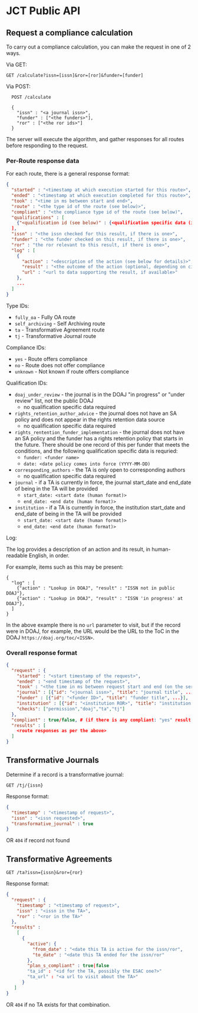 # JCT Public API

## Request a compliance calculation

To carry out a compliance calculation, you can make the request in one of 2 ways.

Via GET:

```
GET /calculate?issn=[issn]&ror=[ror]&funder=[funder]
```

Via POST:

```
  POST /calculate

  {
    "issn" : "<a journal issn>",
    "funder" : ["<the funders>"],
    "ror" : ["<the ror ids>"]
  }
```

The server will execute the algorithm, and gather responses for all routes 
before responding to the request.

### Per-Route response data

For each route, there is a general response format:

```json
{
  "started" : "<timestamp at which execution started for this route>",
  "ended" : "<timestamp at which execution completed for this route>",
  "took" : "<time in ms between start and end>",
  "route" : "<the type id of the route (see below)>",
  "compliant" : "<the compliance type id of the route (see below)",
  "qualifications" : [
    {"<qualification id (see below)" : {<qualification specific data (if needed)>}
  ],
  "issn" : "<the issn checked for this result, if there is one>",
  "funder" : "<the funder checked on this result, if there is one>",
  "ror" : "the ror relevant to this result, if there is one>",
  "log" : [
    {
      "action" : "<description of the action (see below for details)>",
      "result" : "<the outcome of the action (optional, depending on circumstance)>",
      "url" : "<url to data supporting the result, if available>"
    },
    ...
  ]
}
```

Type IDs:

* `fully_oa` - Fully OA route
* `self_archiving` - Self Archiving route
* `ta` - Transformative Agreement route
* `tj` - Transformative Journal route

Compliance IDs:

* `yes` - Route offers compliance
* `no` - Route does not offer compliance
* `unknown` - Not known if route offers compliance

Qualification IDs:

* `doaj_under_review` - the journal is in the DOAJ "in progress" or "under review" list, not the public DOAJ
  * no qualification specific data required
* `rights_retention_author_advice` - the journal does not have an SA policy and does not appear in the rights retention data source
  * no qualification specific data required
* `rights_rentention_funder_implementation` - the journal does not have an SA policy and the funder has a rights retention policy that starts in the future.  There should be one record of this per funder that meets the conditions, and the following qualification specific data is requried:
  * `funder: <funder name>`
  * `date: <date policy comes into force (YYYY-MM-DD)`
* `corresponding_authors` - the TA is only open to corresponding authors
  * no qualification specific data required
* `journal` - if a TA is currently in force, the journal start_date and end_date of being in the TA will be provided
  * `start_date: <start date (human format)>`
  * `end_date: <end date (human format)>`
* `institution` - if a TA is currently in force, the institution start_date and end_date of being in the TA will be provided
  * `start_date: <start date (human format)>`
  * `end_date: <end date (human format)>`
  
Log:

The log provides a description of an action and its result, in human-readable English, in order.

For example, items such as this may be present:

```
{
  "log" : [
    {"action" : "Lookup in DOAJ", "result" : "ISSN not in public DOAJ"},
    {"action" : "Lookup in DOAJ", "result" : "ISSN 'in progress' at DOAJ"},
  ]
}
```

In the above example there is no `url` parameter to visit, but if the record were in DOAJ, for example, the URL would be the URL to the ToC in the DOAJ `https://doaj.org/toc/<ISSN>`.

### Overall response format

```json
{
  "request" : {
    "started" : "<start timestamp of the request>",
    "ended" : "<end timestamp of the request>",
    "took" : "<the time in ms between request start and end (on the server, not including travel time)>",
    "journal" : [{"id": "<journal issn>", "title": "journal title", ...}],
    "funder" : [{"id": "<funder ID>", "title": "funder title", ...}],
    "institution" : [{"id": "<institution ROR>", "title": "institution title", ...}],
    "checks": ["permission","doaj","ta","tj"]
  },
  "compliant" : true/false, # (if there is any compliant: "yes" result, this is true. Otherwise false.
  "results" : [
    <route responses as per the above>
  ]  
}
```

## Transformative Journals

Determine if a record is a transformative journal:

```
GET /tj/{issn}
```

Response format:

```json
{
  "timestamp" : "<timestamp of request>",
  "issn" : "<issn requested>",
  "transformative_journal" : true
}
```

OR `404` if record not found

## Transformative Agreements

```
GET /ta?issn={issn}&ror={ror}
```

Response format:

```json
{
  "request" : {
    "timestamp" : "<timestamp of request>",
    "issn" : "<issn in the TA>",
    "ror" : "<ror in the TA>"
  },
  "results" : 
    [
      {
        "active": {
          "from_date" : "<date this TA is active for the issn/ror",
          "to_date" : "<date this TA ended for the issn/ror"
        },
        "plan_s_compliant" : true|false
        "ta_id" : "<id for the TA, possibly the ESAC one?>"
        "ta_url" : "<a url to visit about the TA>"
      }
   ]
}
```

OR `404` if no TA exists for that combination.